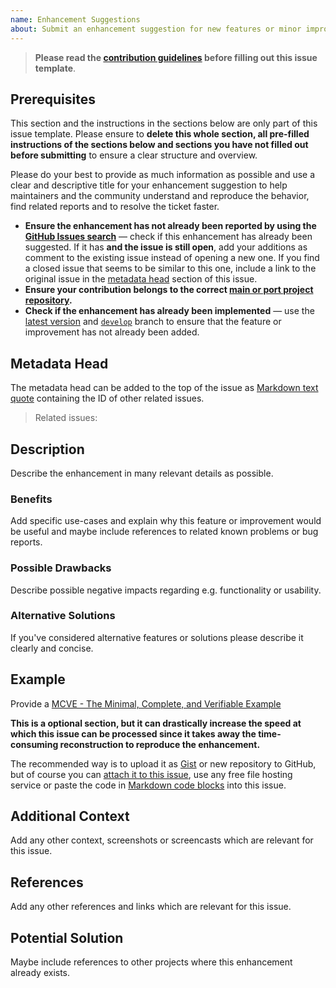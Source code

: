 ```yaml
---
name: Enhancement Suggestions
about: Submit an enhancement suggestion for new features or minor improvements to existing functionality
---
```


<!-- Click on the "Preview" tab to render the instructions in a more readable format -->

> **Please read the [contribution guidelines](https://github.com/arcticicestudio/nord-docs/blob/develop/CONTRIBUTING.md) before filling out this issue template**.

## Prerequisites

This section and the instructions in the sections below are only part of this issue template. Please ensure to **delete this whole section, all pre-filled instructions of the sections below and sections you have not filled out before submitting** to ensure a clear structure and overview.

Please do your best to provide as much information as possible and use a clear and descriptive title for your enhancement suggestion to help maintainers and the community understand and reproduce the behavior, find related reports and to resolve the ticket faster.

- **Ensure the enhancement has not already been reported by using the [GitHub Issues search](https://github.com/arcticicestudio/nord-docs/issues)** — check if this enhancement has already been suggested. If it has **and the issue is still open**, add your additions as comment to the existing issue instead of opening a new one. If you find a closed issue that seems to be similar to this one, include a link to the original issue in the [metadata head](#metadata-head) section of this issue.
- **Ensure your contribution belongs to the correct [main or port project repository](https://github.com/arcticicestudio?&tab=repositories&q=nord).**
- **Check if the enhancement has already been implemented** — use the [latest version](https://github.com/arcticicestudio/nord-docs/releases/latest) and [`develop`](https://github.com/arcticicestudio/nord-docs/tree/develop) branch to ensure that the feature or improvement has not already been added.

## Metadata Head

The metadata head can be added to the top of the issue as [Markdown text quote](https://help.github.com/articles/basic-writing-and-formatting-syntax) containing the ID of other related issues.

> Related issues:

## Description

Describe the enhancement in many relevant details as possible.

### Benefits

Add specific use-cases and explain why this feature or improvement would be useful and maybe include references to related known problems or bug reports.

### Possible Drawbacks

Describe possible negative impacts regarding e.g. functionality or usability.

### Alternative Solutions

If you've considered alternative features or solutions please describe it clearly and concise.

## Example

Provide a [MCVE - The Minimal, Complete, and Verifiable Example](https://github.com/arcticicestudio/nord-docs/blob/develop/CONTRIBUTING.md#mcve)

**This is a optional section, but it can drastically increase the speed at which this issue can be processed since it takes away the time-consuming reconstruction to reproduce the enhancement.**

The recommended way is to upload it as [Gist](https://gist.github.com) or new repository to GitHub, but of course you can [attach it to this issue](https://help.github.com/articles/file-attachments-on-issues-and-pull-requests), use any free file hosting service or paste the code in [Markdown code blocks](https://help.github.com/articles/basic-writing-and-formatting-syntax) into this issue.

## Additional Context

Add any other context, screenshots or screencasts which are relevant for this issue.

## References

Add any other references and links which are relevant for this issue.

## Potential Solution

Maybe include references to other projects where this enhancement already exists.
